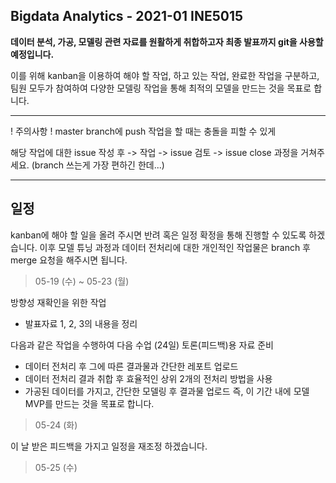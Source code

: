 ## Bigdata Analytics - 2021-01 INE5015

**데이터 분석, 가공, 모델링 관련 자료를 원활하게 취합하고자 최종 발표까지 git을 사용할 예정입니다.**

이를 위해 kanban을 이용하여 해야 할 작업, 하고 있는 작업, 완료한 작업을 구분하고,
팀원 모두가 참여하여 다양한 모델링 작업을 통해 최적의 모델을 만드는 것을 목표로 합니다.

---

! 주의사항 ! master branch에 push 작업을 할 때는 충돌을 피할 수 있게 

해당 작업에 대한 issue 작성 후 -> 작업 -> issue 검토 -> issue close 과정을 거쳐주세요.
(branch 쓰는게 가장 편하긴 한데...)

---

## 일정
kanban에 해야 할 일을 올려 주시면 반려 혹은 일정 확정을 통해 진행할 수 있도록 하겠습니다.
이후 모델 튜닝 과정과 데이터 전처리에 대한 개인적인 작업물은 branch 후 merge 요청을 해주시면 됩니다.

> 05-19 (수) ~ 05-23 (월)

방향성 재확인을 위한 작업
 - 발표자료 1, 2, 3의 내용을 정리

다음과 같은 작업을 수행하여 다음 수업 (24일) 토론(피드백)용 자료 준비
 - 데이터 전처리 후 그에 따른 결과물과 간단한 레포트 업로드
 - 데이터 전처리 결과 취합 후 효율적인 상위 2개의 전처리 방법을 사용
 - 가공된 데이터를 가지고, 간단한 모델링 후 결과물 업로드
즉, 이 기간 내에 모델 MVP를 만드는 것을 목표로 합니다.

> 05-24 (화)

이 날 받은 피드백을 가지고 일정을 재조정 하겠습니다.

> 05-25 (수)

